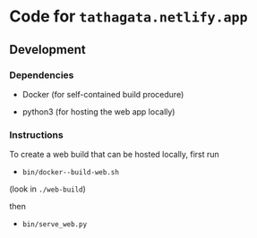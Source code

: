 # Code for `tathagata.netlify.app`

## Development

### Dependencies

* Docker (for self-contained build procedure)

* python3 (for hosting the web app locally)

### Instructions

To create a web build that can be hosted locally, first run

* `bin/docker--build-web.sh`

(look in `./web-build`)

then

* `bin/serve_web.py`